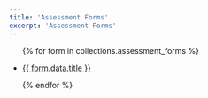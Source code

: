 ```yaml
---
title: 'Assessment Forms'
excerpt: 'Assessment Forms'
---
```


<ul>

{% for form in collections.assessment_forms %}

<li>
  <a href="{{ form.url }}">
    {{ form.data.title }}
  </a>
</li>

{% endfor %}

</ul>
